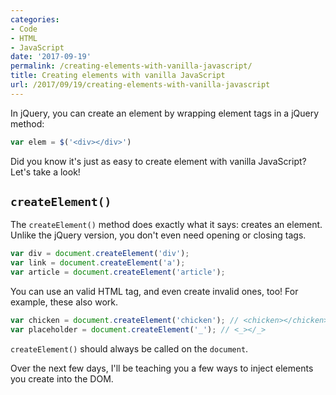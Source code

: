 ```yaml
---
categories:
- Code
- HTML
- JavaScript
date: '2017-09-19'
permalink: /creating-elements-with-vanilla-javascript/
title: Creating elements with vanilla JavaScript
url: /2017/09/19/creating-elements-with-vanilla-javascript
---
```


In jQuery, you can create an element by wrapping element tags in a jQuery method:

```js
var elem = $('<div></div>')
```

Did you know it's just as easy to create element with vanilla JavaScript? Let's take a look!

## `createElement()`

The `createElement()` method does exactly what it says: creates an element. Unlike the jQuery version, you don't even need opening or closing tags.

```js
var div = document.createElement('div');
var link = document.createElement('a');
var article = document.createElement('article');
```

You can use an valid HTML tag, and even create invalid ones, too! For example, these also work.

```js
var chicken = document.createElement('chicken'); // <chicken></chicken>
var placeholder = document.createElement('_'); // <_></_>
```

`createElement()` should always be called on the `document`.

Over the next few days, I'll be teaching you a few ways to inject elements you create into the DOM.
